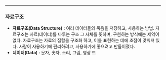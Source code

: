 
---

### 자료구조

- **자료구조(Data Structure)** : 여러 데이터들의 묶음을 저장하고, 사용하는 방법. 자료구조는 자료(데이터)를 다루는 구조 그 자체를 뜻하며, 구현하는 방식에는 제약이 없다. 자료구조는 자료의 집합을 구조화 하고, 이를 표현하는 데에 초점이 맞춰져 있다. 사람이 사용하기에 편리하려고, 사용하기에 좋으려고 만들어졌다. 
- **데이터(Data)** : 문자, 숫자, 소리, 그림, 영상 드